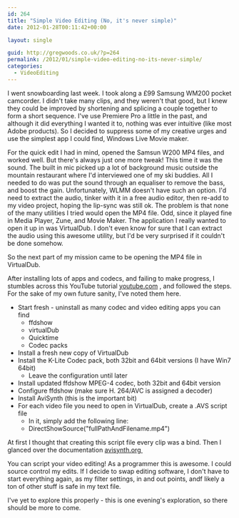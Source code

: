 ```yaml
---
id: 264
title: "Simple Video Editing (No, it's never simple)"
date: 2012-01-28T00:11:42+00:00

layout: single

guid: http://gregwoods.co.uk/?p=264
permalink: /2012/01/simple-video-editing-no-its-never-simple/
categories:
  - VideoEditing
---
```


I went snowboarding last week. I took along a £99 Samsung WM200 pocket camcorder. I didn't take many clips, and they weren't that good, but I knew they could be improved by shortening and splicing a couple together to form a short sequence. I've use Premiere Pro a little in the past, and although it did everything I wanted it to, nothing was ever intuitive (like most Adobe products). So I decided to suppress some of my creative urges and use the simplest app I could find, Windows Live Movie maker.

For the quick edit I had in mind, opened the Samsun W200 MP4 files, and worked well. But there's always just one more tweak! This time it was the sound. The built in mic picked up a lot of background music outside the mountain restaurant where I'd interviewed one of my ski buddies. All I needed to do was put the sound through an equaliser to remove the bass, and boost the gain. Unfortunately, WLMM doesn't have such an option. I'd need to extract the audio, tinker with it in a free audio editor, then re-add to my video project, hoping the lip-sync was still ok. The problem is that none of the many utilities I tried would open the MP4 file. Odd, since it played fine in Media Player, Zune, and Movie Maker. The application I really wanted to open it up in was VirtualDub. I don't even know for sure that I can extract the audio using this awesome utility, but I'd be very surprised if it couldn't be done somehow.

So the next part of my mission came to be opening the MP4 file in VirtualDub.

After installing lots of apps and codecs, and failing to make progress, I stumbles across this YouTube tutorial [youtube.com](http://www.youtube.com/watch?v=nXLEAScqN0U) , and followed the steps. For the sake of my own future sanity, I've noted them here.

* Start fresh - uninstall as many codec and video editing apps you can find 
    * ffdshow
    * virtualDub
    * Quicktime
    * Codec packs
* Install a fresh new copy of VirtualDub
* Install the K-Lite Codec pack, both 32bit and 64bit versions (I have Win7 64bit) 
    * Leave the configuration until later
* Install updated ffdshow MPEG-4 codec, both 32bit and 64bit version
* Configure ffdshow (make sure H. 264/AVC is assigned a decoder)
* Install AviSynth (this is the important bit)
* For each video file you need to open in VirtualDub, create a .AVS script file 
    * In it, simply add the following line:
    * DirectShowSource("fullPathAndFilename.mp4")

At first I thought that creating this script file every clip was a bind. Then I glanced over the documentation [avisynth.org ](http://avisynth.org "avisynth.org")

You can script your video editing! As a programmer this is awesome. I could source control my edits. If I decide to swap editing software, I don't have to start everything again, as my filter settings, in and out points, andf likely a ton of other stuff is safe in my text file.

I've yet to explore this properly - this is one evening's exploration, so there should be more to come.
